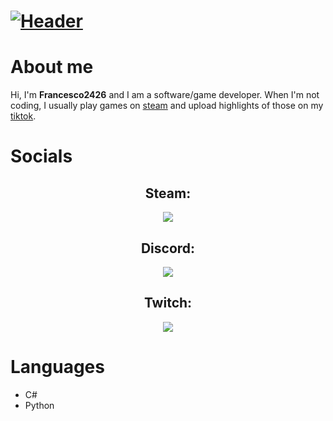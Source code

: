 # [![Header](https://user-images.githubusercontent.com/77923481/123505129-484ee580-d62b-11eb-868f-cbd6f6beaf14.png)](https://www.tiktok.com/@francesco2426_/)

# About me
Hi, I'm **Francesco2426** and I am a software/game developer. When I'm not coding, I usually play games on [steam](https://steamcommunity.com/id/Francesco24/) and upload highlights of those on my [tiktok](https://www.tiktok.com/@francesco2426_/).

# Socials
  <h2 align="center">Steam:</h2>
  <p align="center">
    <img src="https://badges.steamprofile.com/profile/default/steam/76561198325366718.png" />
  </p>
  <h2 align="center">Discord:</h2>
  <p align="center">
    <img src="https://discord.c99.nl/widget/theme-1/244300437723807745.png" />
  </p>
  <h2 align="center">Twitch:</h2>
  <p align="center">
    <img src="http://streambadge.com/twitch/dark/Francesco24.png" />
  </p>
  
# Languages 
- C#
- Python
